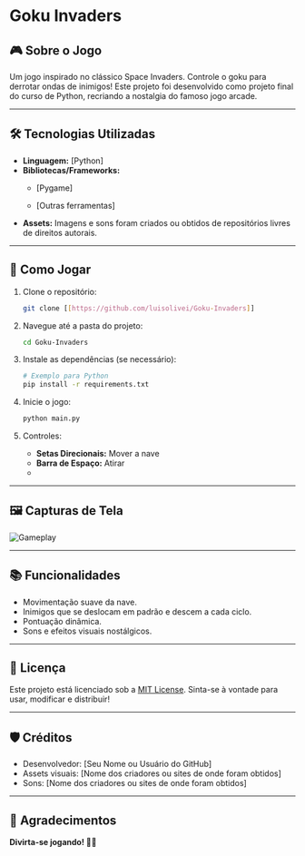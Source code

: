 # Goku Invaders

## 🎮 Sobre o Jogo

Um jogo inspirado no clássico Space Invaders. Controle o goku  para derrotar ondas de inimigos! Este projeto foi desenvolvido como projeto final do curso de Python, recriando a nostalgia do famoso jogo arcade.

---

## 🛠️ Tecnologias Utilizadas

- **Linguagem:** [Python]
- **Bibliotecas/Frameworks:** 
  - [Pygame]
  
  - [Outras ferramentas]
- **Assets:** Imagens e sons foram criados ou obtidos de repositórios livres de direitos autorais.

---

## 🚀 Como Jogar

1. Clone o repositório:
   ```bash
   git clone [[https://github.com/luisolivei/Goku-Invaders]]
   ```

2. Navegue até a pasta do projeto:
   ```bash
   cd Goku-Invaders
   ```

3. Instale as dependências (se necessário):
   ```bash
   # Exemplo para Python
   pip install -r requirements.txt
   ```

4. Inicie o jogo:
   ```bash
   python main.py
   ```

5. Controles:
   - **Setas Direcionais:** Mover a nave
   - **Barra de Espaço:** Atirar
   - 

---

## 🖼️ Capturas de Tela

![Gameplay](https://via.placeholder.com/800x400?text=Imagem+de+Gameplay)

---

## 📚 Funcionalidades

- Movimentação suave da nave.
- Inimigos que se deslocam em padrão e descem a cada ciclo.
- Pontuação dinâmica.
- Sons e efeitos visuais nostálgicos.

---



## 📜 Licença

Este projeto está licenciado sob a [MIT License](LICENSE). Sinta-se à vontade para usar, modificar e distribuir!

---

## 🛡️ Créditos

- Desenvolvedor: [Seu Nome ou Usuário do GitHub]
- Assets visuais: [Nome dos criadores ou sites de onde foram obtidos]
- Sons: [Nome dos criadores ou sites de onde foram obtidos]

---

## 🌟 Agradecimentos


**Divirta-se jogando! 🚀👾**
